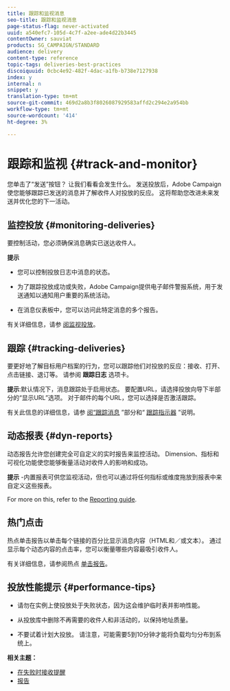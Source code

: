 ```yaml
---
title: 跟踪和监视消息
seo-title: 跟踪和监视消息
page-status-flag: never-activated
uuid: a540efc7-105d-4c7f-a2ee-ade4d22b3445
contentOwner: sauviat
products: SG_CAMPAIGN/STANDARD
audience: delivery
content-type: reference
topic-tags: deliveries-best-practices
discoiquuid: 0cbc4e92-482f-4dac-a1fb-b738e7127938
index: y
internal: n
snippet: y
translation-type: tm+mt
source-git-commit: 469d2a8b3f8026087929583affd2c294e2a954bb
workflow-type: tm+mt
source-wordcount: '414'
ht-degree: 3%

---
```



# 跟踪和监视 {#track-and-monitor}

您单击了“发送”按钮？ 让我们看看会发生什么。 发送投放后，Adobe Campaign使您能够跟踪已发送的消息并了解收件人对投放的反应。 这将帮助您改进未来发送并优化您的下一活动。

## 监控投放 {#monitoring-deliveries}

要控制活动，您必须确保消息确实已送达收件人。

**提示**

* 您可以控制投放日志中消息的状态。

* 为了跟踪投放成功或失败，Adobe Campaign提供电子邮件警报系统，用于发送通知以通知用户重要的系统活动。

* 在消息仪表板中，您可以访问此特定消息的多个报告。

有关详细信息，请参 [阅监视投放](../../sending/using/monitoring-a-delivery.md)。

## 跟踪 {#tracking-deliveries}

要更好地了解目标用户档案的行为，您可以跟踪他们对投放的反应：接收、打开、点击链接、退订等。 请参阅 **跟踪日志** 选项卡。

**提示**:默认情况下，消息跟踪处于启用状态。 要配置URL，请选择投放向导下半部分的“显示URL”选项。 对于邮件的每个URL，您可以选择是否激活跟踪。

有关此信息的详细信息，请参 [阅“跟踪消息](../../sending/using/tracking-messages.md) ”部分和“ [跟踪指示器](../../reporting/using/tracking-indicators.md) ”说明。

## 动态报表 {#dyn-reports}

动态报告允许您创建完全可自定义的实时报告来监控活动。 Dimension、指标和可视化功能使您能够衡量活动对收件人的影响和成功。

**提示** -内置报表可供您监视活动，但也可以通过将任何指标或维度拖放到报表中来自定义这些报表。

For more on this, refer to the [Reporting guide](../../reporting/using/about-dynamic-reports.md).

## 热门点击

热点单击报告以单击每个链接的百分比显示消息内容（HTML和／或文本）。 通过显示每个动态内容的点击率，您可以衡量哪些内容最吸引收件人。

有关详细信息，请参阅热点 [单击报告](../../reporting/using/hot-clicks.md)。

## 投放性能提示 {#performance-tips}

* 请勿在实例上使投放处于失败状态，因为这会维护临时表并影响性能。

* 从投放库中删除不再需要的收件人和非活动的，以保持地址质量。

* 不要试着计划大投放。 请注意，可能需要5到10分钟才能将负载均匀分布到系统上。

**相关主题：**

* [在失败时接收提醒](../../sending/using/receiving-alerts-when-failures-happen.md)
* [报告](../../reporting/using/about-dynamic-reports.md)
